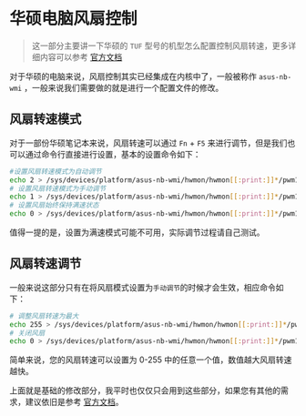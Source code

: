 # 华硕电脑风扇控制

> 这一部分主要讲一下华硕的 `TUF` 型号的机型怎么配置控制风扇转速，更多详细内容可以参考 [官方文档](https://wiki.archlinux.org/title/fan_speed_control#Fan_control_modes_on_certain_TUF_series_laptops)

对于华硕的电脑来说，风扇控制其实已经集成在内核中了，一般被称作 `asus-nb-wmi` ，一般来说我们需要做的就是进行一个配置文件的修改。

## 风扇转速模式

对于一部份华硕笔记本来说，风扇转速可以通过 `Fn` + `F5` 来进行调节，但是我们也可以通过命令行直接进行设置，基本的设置命令如下：

```sh
#设置风扇转速模式为自动调节
echo 2 > /sys/devices/platform/asus-nb-wmi/hwmon/hwmon[[:print:]]*/pwm1_enable
# 设置风扇转速模式为手动调节
echo 1 > /sys/devices/platform/asus-nb-wmi/hwmon/hwmon[[:print:]]*/pwm1_enable
# 设置风扇始终保持满速状态
echo 0 > /sys/devices/platform/asus-nb-wmi/hwmon/hwmon[[:print:]]*/pwm1_enable
```

值得一提的是，设置为满速模式可能不可用，实际调节过程请自己测试。

## 风扇转速调节

一般来说这部分只有在将风扇模式设置为`手动调节`的时候才会生效，相应命令如下：


```sh
# 调整风扇转速为最大
echo 255 > /sys/devices/platform/asus-nb-wmi/hwmon/hwmon[[:print:]]*/pwm1
# 关闭风扇
echo 0 > /sys/devices/platform/asus-nb-wmi/hwmon/hwmon[[:print:]]*/pwm1
```

简单来说，您的风扇转速可以设置为 0-255 中的任意一个值，数值越大风扇转速越快。

上面就是基础的修改部分，我平时也仅仅只会用到这些部分，如果您有其他的需求，建议依旧是参考 [官方文档](https://wiki.archlinux.org/title/fan_speed_control)。